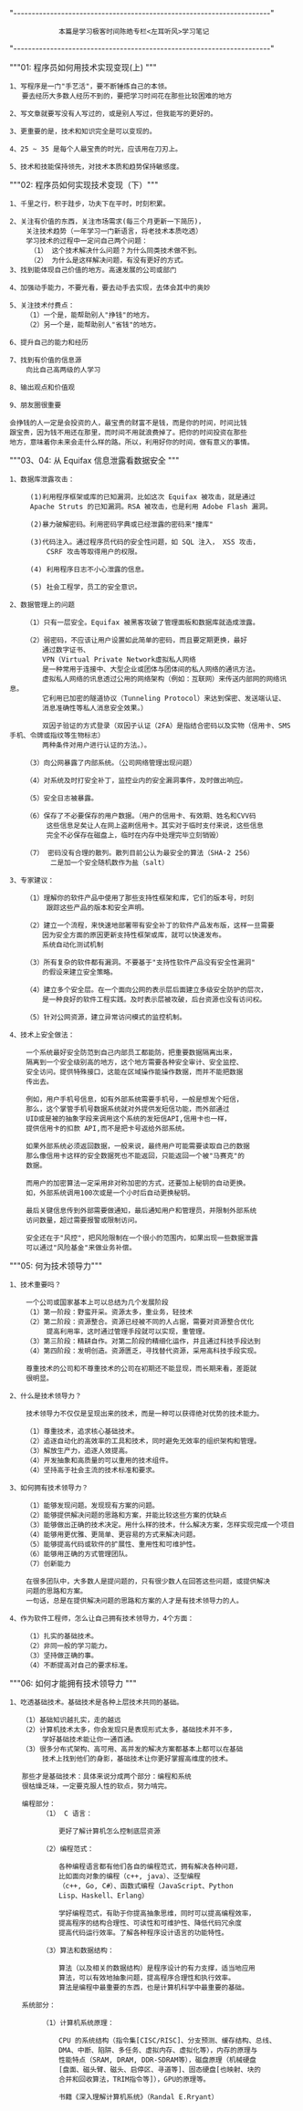 "----------------------------------------------------------------------"

                本篇是学习极客时间陈皓专栏<左耳听风>学习笔记

"----------------------------------------------------------------------"

"""01: 程序员如何用技术实现变现(上) """

    1、写程序是一门"手艺活"，要不断锤炼自己的本领。
       要去经历大多数人经历不到的，要把学习时间花在那些比较困难的地方

    2、写文章就要写没有人写过的，或是别人写过，但我能写的更好的。

    3、更重要的是，技术和知识完全是可以变现的。

    4、25 ~ 35 是每个人最宝贵的时光，应该用在刀刃上。

    5、技术和技能保持领先，对技术本质和趋势保持敏感度。

"""02: 程序员如何实现技术变现（下）"""

    1、千里之行，积于跬步，功夫下在平时，时刻积累。

    2、关注有价值的东西，关注市场需求(每三个月更新一下简历)，
        关注技术趋势（一年学习一门新语言，将老技术本质吃透）
        学习技术的过程中一定问自己两个问题：
         （1） 这个技术解决什么问题？为什么同类技术做不到。
         （2） 为什么是这样解决问题，有没有更好的方式。
    3、找到能体现自己价值的地方。高速发展的公司或部门

    4、加强动手能力，不要光看，要去动手去实现，去体会其中的奥妙

    5、关注技术付费点：
        （1）一个是，能帮助别人"挣钱"的地方。
        （2）另一个是，能帮助别人"省钱"的地方。

    6、提升自己的能力和经历

    7、找到有价值的信息源
        向比自己高两级的人学习

    8、输出观点和价值观

    9、朋友圈很重要

    会挣钱的人一定是会投资的人，最宝贵的财富不是钱，而是你的时间，时间比钱
    跟宝贵，因为钱不用还在那里，而时间不用就浪费掉了。把你的时间投资在那些
    地方，意味着你未来会走什么样的路。所以，利用好你的时间，做有意义的事情。

"""03、04: 从 Equifax 信息泄露看数据安全 """

    1、数据库泄露攻击：

         (1)利用程序框架或库的已知漏洞，比如这次 Equifax 被攻击，就是通过
         Apache Struts 的已知漏洞。RSA 被攻击，也是利用 Adobe Flash 漏洞。

         (2)暴力破解密码。利用密码字典或已经泄露的密码来"撞库"

         (3)代码注入。通过程序员代码的安全性问题，如 SQL 注入， XSS 攻击，
             CSRF 攻击等取得用户的权限。

         (4) 利用程序日志不小心泄露的信息。

         (5) 社会工程学，员工的安全意识。

    2、数据管理上的问题

        （1）只有一层安全。Equifax 被黑客攻破了管理面板和数据库就造成泄露。

        （2）弱密码，不应该让用户设置如此简单的密码，而且要定期更换，最好
            通过数字证书、
            VPN（Virtual Private Network虛拟私人网络
            是一种常用于连接中、大型企业或团体与团体间的私人网络的通讯方法。
            虚拟私人网络的讯息透过公用的网络架构（例如：互联网）来传送内部网的网络讯息。
            它利用已加密的隧道协议（Tunneling Protocol）来达到保密、发送端认证、
            消息准确性等私人消息安全效果。）

            双因子验证的方式登录（双因子认证（2FA）是指结合密码以及实物（信用卡、SMS手机、令牌或指纹等生物标志）
            两种条件对用户进行认证的方法。）。

        （3）向公网暴露了内部系统。（公司网络管理出现问题）

        （4）对系统及时打安全补丁，监控业内的安全漏洞事件，及时做出响应。

        （5）安全日志被暴露。

        （6）保存了不必要保存的用户数据。（用户的信用卡、有效期、姓名和CVV码
             这些信息足矣让人在网上盗刷信用卡。其实对于临时支付来说，这些信息
             完全不必保存在磁盘上，临时在内存中处理完毕立刻销毁）

        （7） 密码没有合理的散列。散列目前公认为最安全的算法（SHA-2 256）
              二是加一个安全随机数作为盐（salt）

    3、专家建议：

        （1）理解你的软件产品中使用了那些支持性框架和库，它们的版本号，时刻
             跟踪这些产品的版本和安全声明。

        （2）建立一个流程，来快速地部署带有安全补丁的软件产品发布版，这样一旦需要
            因为安全方面的原因更新支持性框架或库，就可以快速发布。
            系统自动化测试机制

        （3）所有复杂的软件都有漏洞。不要基于"支持性软件产品没有安全性漏洞"
            的假设来建立安全策略。

        （4）建立多个安全层。在一个面向公网的表示层后面建立多级安全防护的层次，
            是一种良好的软件工程实践。及时表示层被攻破，后台资源也没有访问权。

        （5）针对公网资源，建立异常访问模式的监控机制。

    4、技术上安全做法：

        一个系统最好安全防范到自己内部员工都能防，把重要数据隔离出来，
        隔离到一个安全级别高的地方，这个地方需要各种安全审计、安全监控、
        安全访问。提供特殊接口，这能在区域操作能操作数据，而并不能把数据
        传出去。

        例如，用户手机号信息，如有外部系统需要手机号，一般是想发个短信，
        那么，这个掌管手机号数据系统就对外提供发短信功能，而外部通过
        UID或是被的抽象字段来调用这个系统的发短信API,信用卡也一样，
        提供信用卡的扣款 API,而不是把卡号返给外部系统。

        如果外部系统必须返回数据，一般来说，最终用户可能需要读取自己的数据
        那么像信用卡这样的安全数据死也不能返回，只能返回一个被"马赛克"的
        数据。

        而用户的加密算法一定采用非对称加密的方式，还要加上秘钥的自动更换。
        如，外部系统调用100次或是一个小时后自动更换秘钥。

        最后关键信息传到外部需要做通知，最后通知用户和管理员，并限制外部系统
        访问数量，超过需要报警或限制访问。

        安全还在于"风控"，把风险限制在一个很小的范围内，如果出现一些数据泄露
        可以通过"风险基金"来做业务补偿。

"""05: 何为技术领导力"""

    1、技术重要吗？

        一个公司或国家基本上可以总结为几个发展阶段
        （1）第一阶段：野蛮开采。资源太多，重业务，轻技术
        （2）第二阶段：资源整合。资源已经被不同的人占据，需要对资源整合优化
             提高利用率，这时通过管理手段就可以实现，重管理。
        （3）第三阶段：精耕自作。对第二阶段的精细化运作，并且通过科技手段达到
        （4）第四阶段：发明创造。资源匮乏，寻找替代资源，采用高科技手段实现。

        尊重技术的公司和不尊重技术的公司在初期还不能显现，而长期来看，差距就
        很明显。

    2、什么是技术领导力？

        技术领导力不仅仅是呈现出来的技术，而是一种可以获得绝对优势的技术能力。

        （1）尊重技术，追求核心基础技术。
        （2）追逐自动化的高效率的工具和技术，同时避免无效率的组织架构和管理。
        （3）解放生产力，追逐人效提高。
        （4）开发抽象和高质量的可以重用的技术组件。
        （4）坚持高于社会主流的技术标准和要求。

    3、如何拥有技术领导力？

        （1）能够发现问题。发现现有方案的问题。
        （2）能够提供解决问题的思路和方案，并能比较这些方案的优缺点
        （3）能够做出正确的技术决定。用什么样的技术，什么解决方案，怎样实现完成一个项目
        （4）能够用更优雅、更简单、更容易的方式来解决问题。
        （5）能够提高代码或软件的扩展性、重用性和可维护性。
        （6）能够用正确的方式管理团队。
        （7）创新能力

        在很多团队中，大多数人是提问题的，只有很少数人在回答这些问题，或提供解决
        问题的思路和方案。
        一句话，总是在提供解决问题的思路和方案的人才是有技术领导力的人。

    4、作为软件工程师，怎么让自己拥有技术领导力，4个方面：

        （1）扎实的基础技术。
        （2）非同一般的学习能力。
        （3）坚持做正确的事。
        （4）不断提高对自己的要求标准。

"""06: 如何才能拥有技术领导力 """

    1、吃透基础技术。基础技术是各种上层技术共同的基础。

       （1）基础知识越扎实，走的越远
       （2）计算机技术太多，你会发现只是表现形式太多，基础技术并不多，
            学好基础技术能让你一通百通。
       （3）很多分布式架构、高可用、高并发的解决方案都基本上都可以在基础
            技术上找到他们的身影，基础技术让你更好掌握高维度的技术。

       那些才是基础技术：具体来说分成两个部分：编程和系统
       很枯燥乏味，一定要克服人性的软点，努力啃完。

       编程部分：
            （1） C 语言：

                更好了解计算机怎么控制底层资源

            （2）编程范式：

                各种编程语言都有他们各自的编程范式，拥有解决各种问题，
                比如面向对象的编程（c++, java）、泛型编程
                （c++, Go, C#）、函数式编程（JavaScript、Python
                Lisp、Haskell、Erlang）

                学好编程范式，有助于你提高抽象思维，同时可以提高编程效率，
                提高程序的结构合理性、可读性和可维护性、降低代码冗余度
                提高代码运行效率。了解各种程序设计语言的功能特性。

            （3）算法和数据结构：

                算法（以及相关的数据结构）是程序设计的有力支撑，适当地应用
                算法，可以有效地抽象问题，提高程序合理性和执行效率。
                算法是编程中最重要的东西，也是计算机科学中最重要的基础。

       系统部分：

            （1）计算机系统原理：

                CPU 的系统结构（指令集[CISC/RISC]、分支预测、缓存结构、总线、
                DMA、中断、陷阱、多任务、虚拟内存、虚拟化等），内存的原理与
                性能特点（SRAM, DRAM, DDR-SDRAM等），磁盘原理（机械硬盘
                [盘面、磁头臂、磁头、启停区、寻道等]、固态硬盘[也映射、块的
                合并和回收算法，TRIM指令等]），GPU的原理等。

                书籍《深入理解计算机系统》（Randal E.Rryant）






